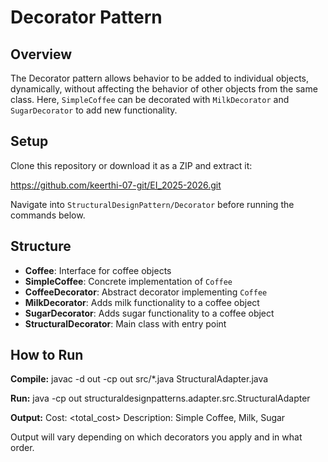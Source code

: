 # Decorator Pattern

## Overview
The Decorator pattern allows behavior to be added to individual objects, dynamically, without affecting the behavior of other objects from the same class. Here, `SimpleCoffee` can be decorated with `MilkDecorator` and `SugarDecorator` to add new functionality.

## Setup
Clone this repository or download it as a ZIP and extract it:

https://github.com/keerthi-07-git/EI_2025-2026.git

Navigate into `StructuralDesignPattern/Decorator` before running the commands below.

## Structure

- **Coffee**: Interface for coffee objects  
- **SimpleCoffee**: Concrete implementation of `Coffee`  
- **CoffeeDecorator**: Abstract decorator implementing `Coffee`  
- **MilkDecorator**: Adds milk functionality to a coffee object  
- **SugarDecorator**: Adds sugar functionality to a coffee object  
- **StructuralDecorator**: Main class with entry point



## How to Run  
**Compile:**
javac -d out -cp out src/*.java StructuralAdapter.java

**Run:**
java -cp out structuraldesignpatterns.adapter.src.StructuralAdapter

**Output:**
Cost: <total_cost>
Description: Simple Coffee, Milk, Sugar

Output will vary depending on which decorators you apply and in what order.

